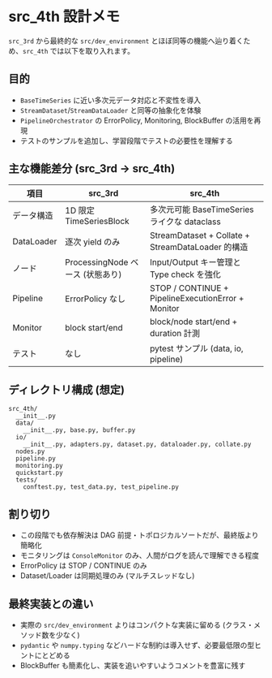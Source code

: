 # src_4th 設計メモ

`src_3rd` から最終的な `src/dev_environment` とほぼ同等の機能へ辿り着くため、`src_4th` では以下を取り入れます。

## 目的
- `BaseTimeSeries` に近い多次元データ対応と不変性を導入
- `StreamDataset`/`StreamDataLoader` と同等の抽象化を体験
- `PipelineOrchestrator` の ErrorPolicy, Monitoring, BlockBuffer の活用を再現
- テストのサンプルを追加し、学習段階でテストの必要性を理解する

## 主な機能差分 (src_3rd → src_4th)
| 項目 | src_3rd | src_4th |
|------|---------|---------|
| データ構造 | 1D 限定 TimeSeriesBlock | 多次元可能 BaseTimeSeries ライクな dataclass |
| DataLoader | 逐次 yield のみ | StreamDataset + Collate + StreamDataLoader 的構造 |
| ノード | ProcessingNode ベース (状態あり) | Input/Output キー管理と Type check を強化 |
| Pipeline | ErrorPolicy なし | STOP / CONTINUE + PipelineExecutionError + Monitor |
| Monitor | block start/end | block/node start/end + duration 計測 |
| テスト | なし | pytest サンプル (data, io, pipeline) |

## ディレクトリ構成 (想定)
```
src_4th/
  __init__.py
  data/
    __init__.py, base.py, buffer.py
  io/
    __init__.py, adapters.py, dataset.py, dataloader.py, collate.py
  nodes.py
  pipeline.py
  monitoring.py
  quickstart.py
  tests/
    conftest.py, test_data.py, test_pipeline.py
```

## 割り切り
- この段階でも依存解決は DAG 前提・トポロジカルソートだが、最終版より簡略化
- モニタリングは `ConsoleMonitor` のみ、人間がログを読んで理解できる程度
- ErrorPolicy は STOP / CONTINUE のみ
- Dataset/Loader は同期処理のみ (マルチスレッドなし)

## 最終実装との違い
- 実際の `src/dev_environment` よりはコンパクトな実装に留める (クラス・メソッド数を少なく)
- `pydantic` や `numpy.typing` などハードな制約は導入せず、必要最低限の型ヒントにとどめる
- BlockBuffer も簡素化し、実装を追いやすいようコメントを豊富に残す
